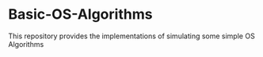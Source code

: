 # Basic-OS-Algorithms
This repository provides the implementations of simulating some simple OS Algorithms
